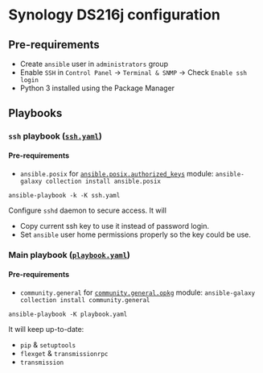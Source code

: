 # Synology DS216j configuration

## Pre-requirements

- Create `ansible` user in `administrators` group
- Enable `SSH` in `Control Panel` -> `Terminal & SNMP` -> Check `Enable ssh login`
- Python 3 installed using the Package Manager

## Playbooks

### `ssh` playbook ([`ssh.yaml`](/ssh.yaml))

#### Pre-requirements

- `ansible.posix` for [`ansible.posix.authorized_keys`](https://docs.ansible.com/ansible/latest/collections/ansible/posix/authorized_key_module.html) module: `ansible-galaxy collection install ansible.posix`

``` shell
ansible-playbook -k -K ssh.yaml
```

Configure `sshd` daemon to secure access. It will

- Copy current ssh key to use it instead of password login.
- Set `ansible` user home permissions properly so the key could be use.

### Main playbook ([`playbook.yaml`](/playbook.yaml))

#### Pre-requirements

- `community.general` for [`community.general.opkg`](https://docs.ansible.com/ansible/latest/collections/community/general/opkg_module.html) module: `ansible-galaxy collection install community.general`

```shell
ansible-playbook -K playbook.yaml
```

It will keep up-to-date:

- `pip` & `setuptools`
- `flexget` & `transmissionrpc`
- `transmission`